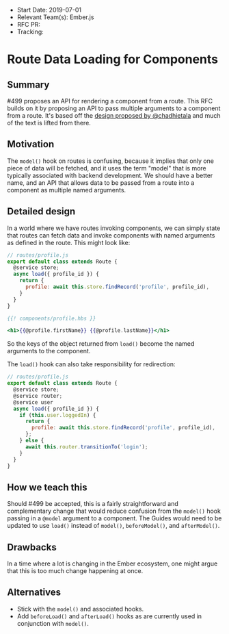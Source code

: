 - Start Date: 2019-07-01
- Relevant Team(s): Ember.js
- RFC PR: 
- Tracking: 

# Route Data Loading for Components

## Summary

#499 proposes an API for rendering a component from a route. This RFC builds on it by proposing an API to pass multiple arguments to a component from a route. It's based off the [design proposed by @chadhietala](https://gist.github.com/chadhietala/50b977a7d3476069892d351c65af418c) and much of the text is lifted from there.

## Motivation

The `model()` hook on routes is confusing, because it implies that only one piece of data will be fetched, and it uses the term "model" that is more typically associated with backend development. We should have a better name, and an API that allows data to be passed from a route into a component as multiple named arguments.

## Detailed design

In a world where we have routes invoking components, we can simply state that routes can fetch data and invoke components with named arguments as defined in the route. This might look like:


```js
// routes/profile.js
export default class extends Route {
  @service store;
  async load({ profile_id }) {
    return {
      profile: await this.store.findRecord('profile', profile_id),
    }
  }
}
```

```hbs
{{! components/profile.hbs }}

<h1>{{@profile.firstName}} {{@profile.lastName}}</h1>
```

So the keys of the object returned from `load()` become the named arguments to the component.

The `load()` hook can also take responsibility for redirection:

```js
// routes/profile.js
export default class extends Route {
  @service store;
  @service router;
  @service user
  async load({ profile_id }) {
    if (this.user.loggedIn) {
      return {
        profile: await this.store.findRecord('profile', profile_id),
      };
    } else {
      await this.router.transitionTo('login');
    }
  }
}
```

## How we teach this

Should #499 be accepted, this is a fairly straightforward and complementary change that would reduce confusion from the `model()` hook passing in a `@model` argument to a component. The Guides would need to be updated to use `load()` instead of `model()`, `beforeModel()`, and `afterModel()`.

## Drawbacks

In a time where a lot is changing in the Ember ecosystem, one might argue that this is too much change happening at once.

## Alternatives

* Stick with the `model()` and associated hooks.
* Add `beforeLoad()` and `afterLoad()` hooks as are currently used in conjunction with `model()`.
